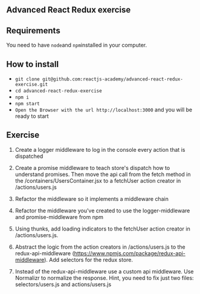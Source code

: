 ## Advanced React Redux exercise

## Requirements
You need to have `node`and `npm`installed in your computer.

## How to install

- `git clone git@github.com:reactjs-academy/advanced-react-redux-exercise.git`
- `cd advanced-react-redux-exercise`
- `npm i`
- `npm start`
- `Open the Browser with the url http://localhost:3000` and you will be ready to start


## Exercise

1. Create a logger middleware to log in the console every action that is dispatched

2. Create a promise middleware to teach store's dispatch how to understand promises. Then move the api call from the fetch method in the /containers/UsersContainer.jsx to a fetchUser action creator in /actions/users.js

3. Refactor the middleware so it implements a middleware chain

4. Refactor the middleware you've created to use the logger-middleware and promise-middleware from npm

5. Using thunks, add loading indicators to the fetchUser action creator in /actions/users.js.

6. Abstract the logic from the action creators in /actions/users.js to the redux-api-middleware (https://www.npmjs.com/package/redux-api-middleware). Add selectors for the redux store.

7. Instead of the redux-api-middleware use a custom api middleware. Use Normalizr to normalize the response. Hint, you need to fix just two files: selectors/users.js and actions/users.js
